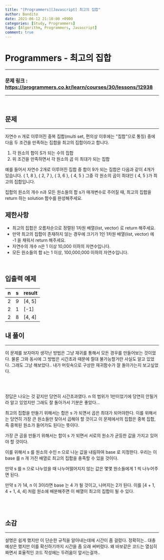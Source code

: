 ```yaml
---
title: "[Programmers][Javascript] 최고의 집합"
author: Bandito
date: 2021-06-12 21:10:00 +0900
categories: [Study, Programmers]
tags: [Algorithm, Programmers, Javascript]
comment: true
---
```

 
# Programmers - 최고의 집합

***
### 문제 링크 : <https://programmers.co.kr/learn/courses/30/lessons/12938>

***

<br/>

## 문제
***

자연수 n 개로 이루어진 중복 집합(multi set, 편의상 이후에는 "집합"으로 통칭) 중에 다음 두 조건을 만족하는 집합을 최고의 집합이라고 합니다.

1. 각 원소의 합이 S가 되는 수의 집합
2. 위 조건을 만족하면서 각 원소의 곱 이 최대가 되는 집합

예를 들어서 자연수 2개로 이루어진 집합 중 합이 9가 되는 집합은 다음과 같이 4개가 있습니다.
{ 1, 8 }, { 2, 7 }, { 3, 6 }, { 4, 5 }
그중 각 원소의 곱이 최대인 { 4, 5 }가 최고의 집합입니다.

집합의 원소의 개수 n과 모든 원소들의 합 s가 매개변수로 주어질 때, 최고의 집합을 return 하는 solution 함수를 완성해주세요.

## 제한사항

+ 최고의 집합은 오름차순으로 정렬된 1차원 배열(list, vector) 로 return 해주세요.
+ 만약 최고의 집합이 존재하지 않는 경우에 크기가 1인 1차원 배열(list, vector) 에 -1 을 채워서 return 해주세요.
+ 자연수의 개수 n은 1 이상 10,000 이하의 자연수입니다.
+ 모든 원소들의 합 s는 1 이상, 100,000,000 이하의 자연수입니다.

<br/>

## 입출력 예제

|n|s|result|
|----|----|----|
|2|9|[4, 5]|
|2|1|[-1]|
|2|8|[4, 4]|



## 내 풀이
***

이 문제를 보자마자 생각난 방법은 그냥 재귀를 통해서 모든 경우를 만들어보는 것이었다. 물론 그와 동시에 그 방법은 시간초과 때문에 절대 불가능할거란 사실도 알고 있었다. 그래도 그냥 해보았다.. 내가 머릿속으로 구상한 재귀함수가 잘 돌아가는지 보고싶었다.

<br/>

<script src="https://gist.github.com/Suppplier/54aa238fb46a659206ceb67e231d2311.js"></script>

<br/>

정답은 나오는 것 같지만 당연히 시간초과였다. n 의 범위가 1만이었기에 당연히 안될거라 알고 있었지만 그래도 잘 돌아가서 기분은 좋았다...    


최고의 집합을 만들기 위해서는 합은 s 가 되면서 곱은 최대가 되어야한다. 이를 위해서는 당연히 가장 큰 원소들만 찾아서 곱해야 할 것이고 이 문제에서의 집합은 중복 집합, 즉 중복된 원소가 들어가도 된다는 뜻이다.

가장 큰 곱을 만들기 위해서는 합이 s 가 되면서 서로의 원소가 균등한 값을 가지고 있어야 할 것이다.

이를 위해서 s 를 원소의 수인 n 으로 나눈 값을 내림하여 base 로 지정한다. 우리는 이 base 를 n 개 가진 배열로 최고의 집합을 충족할 수 있을 것이다.

만약 s 를 n 으로 나누었을 때 나누어떨어지지 않는 값은 몇몇 원소들에게 1 씩 나누어주면 된다.

만약 s 가 14, n 이 3이라면 base 는 4 가 될 것이고, 나머지는 2가 된다.
이를 [4 + 1, 4 + 1, 4, 4] 처럼 원소에 배분해주면 이 배열이 최고의 집합이 될 수 있다.


<br/>

<script src="https://gist.github.com/Suppplier/4b8789e30348efb7fa760c8bfdc392d5.js"></script>

<br/>


## 소감
***

설명은 쉽게 했지만 이 단순한 규칙을 알아내는데에 시간이 좀 걸렸다. 정확히는.. 대충 예상은 했지만 이를 확신하기까지 시간을 좀 오래 써버렸다. 왜 바보같은 코드는 열심히 짜면서 효율적인 코드 작성에는 두려움이 앞서는걸까.. 

